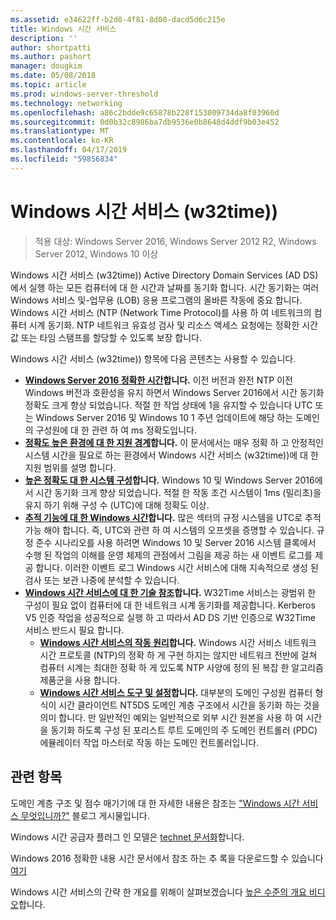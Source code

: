 ```yaml
---
ms.assetid: e34622ff-b2d0-4f81-8d00-dacd5d6c215e
title: Windows 시간 서비스
description: ''
author: shortpatti
ms.author: pashort
manager: dougkim
ms.date: 05/08/2018
ms.topic: article
ms.prod: windows-server-threshold
ms.technology: networking
ms.openlocfilehash: a86c2bdde9c65878b228f153009734da8f03960d
ms.sourcegitcommit: 0d0b32c8986ba7db9536e0b8648d4ddf9b03e452
ms.translationtype: MT
ms.contentlocale: ko-KR
ms.lasthandoff: 04/17/2019
ms.locfileid: "59856834"
---
```

# <a name="windows-time-service-w32time"></a>Windows 시간 서비스 (w32time))

>적용 대상: Windows Server 2016, Windows Server 2012 R2, Windows Server 2012, Windows 10 이상

Windows 시간 서비스 (w32time)) Active Directory Domain Services (AD DS)에서 실행 하는 모든 컴퓨터에 대 한 시간과 날짜를 동기화 합니다. 시간 동기화는 여러 Windows 서비스 및-업무용 (LOB) 응용 프로그램의 올바른 작동에 중요 합니다. Windows 시간 서비스 (NTP (Network Time Protocol)를 사용 하 여 네트워크의 컴퓨터 시계 동기화. NTP 네트워크 유효성 검사 및 리소스 액세스 요청에는 정확한 시간 값 또는 타임 스탬프를 할당할 수 있도록 보장 합니다.

Windows 시간 서비스 (w32time)) 항목에 다음 콘텐츠는 사용할 수 있습니다.
- **[Windows Server 2016 정확한 시간](accurate-time.md)합니다.** 이전 버전과 완전 NTP 이전 Windows 버전과 호환성을 유지 하면서 Windows Server 2016에서 시간 동기화 정확도 크게 향상 되었습니다. 적절 한 작업 상태에 1을 유지할 수 있습니다 UTC 또는 Windows Server 2016 및 Windows 10 1 주년 업데이트에 해당 하는 도메인의 구성원에 대 한 관련 하 여 ms 정확도입니다.
- **[정확도 높은 환경에 대 한 지원 경계](support-boundary.md)합니다.** 이 문서에서는 매우 정확 하 고 안정적인 시스템 시간을 필요로 하는 환경에서 Windows 시간 서비스 (w32time))에 대 한 지원 범위를 설명 합니다.
- **[높은 정확도 대 한 시스템 구성](configuring-systems-for-high-accuracy.md)합니다.** Windows 10 및 Windows Server 2016에서 시간 동기화 크게 향상 되었습니다.  적절 한 작동 조건 시스템이 1ms (밀리초)을 유지 하기 위해 구성 수 (UTC)에 대해 정확도 이상.
- **[추적 기능에 대 한 Windows 시간](windows-time-for-traceability.md)합니다.** 많은 섹터의 규정 시스템을 UTC로 추적 가능 해야 합니다.  즉, UTC와 관련 하 여 시스템의 오프셋을 증명할 수 있습니다.  규정 준수 시나리오를 사용 하려면 Windows 10 및 Server 2016 시스템 클록에서 수행 된 작업의 이해를 운영 체제의 관점에서 그림을 제공 하는 새 이벤트 로그를 제공 합니다.  이러한 이벤트 로그 Windows 시간 서비스에 대해 지속적으로 생성 된 검사 또는 보관 나중에 분석할 수 있습니다.
- **[Windows 시간 서비스에 대 한 기술 참조](windows-time-service-tech-ref.md)합니다.** W32Time 서비스는 광범위 한 구성이 필요 없이 컴퓨터에 대 한 네트워크 시계 동기화를 제공합니다. Kerberos V5 인증 작업을 성공적으로 실행 하 고 따라서 AD DS 기반 인증으로 W32Time 서비스 반드시 필요 합니다.
    - **[Windows 시간 서비스의 작동 원리](How-the-Windows-Time-Service-Works.md)합니다.** Windows 시간 서비스 네트워크 시간 프로토콜 (NTP)의 정확 하 게 구현 하지는 않지만 네트워크 전반에 걸쳐 컴퓨터 시계는 최대한 정확 하 게 있도록 NTP 사양에 정의 된 복잡 한 알고리즘 제품군을 사용 합니다.
    - **[Windows 시간 서비스 도구 및 설정](Windows-Time-Service-Tools-and-Settings.md)합니다.** 대부분의 도메인 구성원 컴퓨터 형식이 시간 클라이언트 NT5DS 도메인 계층 구조에서 시간을 동기화 하는 것을 의미 합니다. 만 일반적인 예외는 일반적으로 외부 시간 원본을 사용 하 여 시간을 동기화 하도록 구성 된 포리스트 루트 도메인의 주 도메인 컨트롤러 (PDC) 에뮬레이터 작업 마스터로 작동 하는 도메인 컨트롤러입니다.


## <a name="related-topics"></a>관련 항목
도메인 계층 구조 및 점수 매기기에 대 한 자세한 내용은 참조는 ["Windows 시간 서비스 무엇입니까?"](https://blogs.msdn.microsoft.com/w32time/2007/07/07/what-is-windows-time-service/) 블로그 게시물입니다.

Windows 시간 공급자 플러그 인 모델은 [technet 문서화](https://msdn.microsoft.com/library/windows/desktop/ms725475%28v=vs.85%29.aspx)합니다.

Windows 2016 정확한 내용 시간 문서에서 참조 하는 추 록을 다운로드할 수 있습니다 [여기](https://windocs.blob.core.windows.net/windocs/WindowsTimeSyncAccuracy_Addendum.pdf)

Windows 시간 서비스의 간략 한 개요를 위해이 살펴보겠습니다 [높은 수준의 개요 비디오](https://aka.ms/WS2016TimeVideo)합니다.

<!-- In this guide
In this guide:
Windows Accurate Time
High Accuracy
Support Boundary
Configuration for High Accuracy
Traceability for Compliance
Best Practices
Technical Reference
How the Windows Time Service Works
Windows Time Service Tools and Settings
-->

